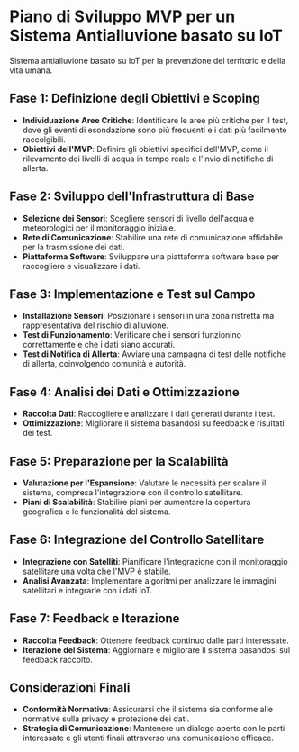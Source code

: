 # Piano di Sviluppo MVP per un Sistema Antialluvione basato su IoT

Sistema antialluvione basato su IoT per la prevenzione del territorio e della vita umana.

## Fase 1: Definizione degli Obiettivi e Scoping

- **Individuazione Aree Critiche**: Identificare le aree più critiche per il test, dove gli eventi di esondazione sono più frequenti e i dati più facilmente raccolgibili.
- **Obiettivi dell'MVP**: Definire gli obiettivi specifici dell'MVP, come il rilevamento dei livelli di acqua in tempo reale e l'invio di notifiche di allerta.

## Fase 2: Sviluppo dell'Infrastruttura di Base

- **Selezione dei Sensori**: Scegliere sensori di livello dell'acqua e meteorologici per il monitoraggio iniziale.
- **Rete di Comunicazione**: Stabilire una rete di comunicazione affidabile per la trasmissione dei dati.
- **Piattaforma Software**: Sviluppare una piattaforma software base per raccogliere e visualizzare i dati.

## Fase 3: Implementazione e Test sul Campo

- **Installazione Sensori**: Posizionare i sensori in una zona ristretta ma rappresentativa del rischio di alluvione.
- **Test di Funzionamento**: Verificare che i sensori funzionino correttamente e che i dati siano accurati.
- **Test di Notifica di Allerta**: Avviare una campagna di test delle notifiche di allerta, coinvolgendo comunità e autorità.

## Fase 4: Analisi dei Dati e Ottimizzazione

- **Raccolta Dati**: Raccogliere e analizzare i dati generati durante i test.
- **Ottimizzazione**: Migliorare il sistema basandosi su feedback e risultati dei test.

## Fase 5: Preparazione per la Scalabilità

- **Valutazione per l'Espansione**: Valutare le necessità per scalare il sistema, compresa l'integrazione con il controllo satellitare.
- **Piani di Scalabilità**: Stabilire piani per aumentare la copertura geografica e le funzionalità del sistema.

## Fase 6: Integrazione del Controllo Satellitare

- **Integrazione con Satelliti**: Pianificare l'integrazione con il monitoraggio satellitare una volta che l'MVP è stabile.
- **Analisi Avanzata**: Implementare algoritmi per analizzare le immagini satellitari e integrarle con i dati IoT.

## Fase 7: Feedback e Iterazione

- **Raccolta Feedback**: Ottenere feedback continuo dalle parti interessate.
- **Iterazione del Sistema**: Aggiornare e migliorare il sistema basandosi sul feedback raccolto.

## Considerazioni Finali

- **Conformità Normativa**: Assicurarsi che il sistema sia conforme alle normative sulla privacy e protezione dei dati.
- **Strategia di Comunicazione**: Mantenere un dialogo aperto con le parti interessate e gli utenti finali attraverso una comunicazione efficace.
